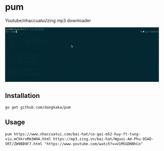 # pum

Youtube/nhaccuatui/zing mp3 downloader

![result](result.gif)

## Installation

```
go get github.com/dangkaka/pum
```

## Usage

```
pum https://www.nhaccuatui.com/bai-hat/co-gai-m52-huy-ft-tung-viu.mChkrxMm3WHA.html https://mp3.zing.vn/bai-hat/Nguoi-Am-Phu-OSAD-VRT/ZW9BB9F7.html "https://www.youtube.com/watch?v=U1M5GDNNhCo"
```
